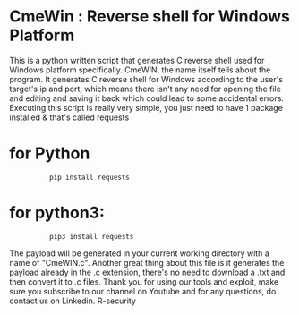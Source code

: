 # CmeWin : Reverse shell for Windows Platform
This is a python written script that generates C reverse shell used for Windows platform specifically. CmeWIN, the name itself tells about the program. It generates C reverse shell for Windows according to the user's target's ip and port, which means there isn't any need for opening the file and editing and saving it back which could lead to some accidental errors.
Executing this script is really very simple, you just need to have 1 package installed & that's called requests
# for Python
              pip install requests
# for python3:
              pip3 install requests

The payload will be generated in your current working directory with a name of "CmeWIN.c".
Another great thing about this file is it generates the payload already in the .c extension, there's no need to download a .txt and then convert it to .c files.
Thank you for using our tools and exploit, make sure you subscribe to our channel on Youtube and for any questions, do contact us on Linkedin.
R-security
